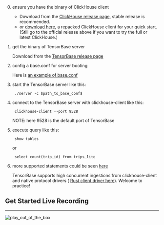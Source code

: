 0. ensure you have the binary of ClickHouse client
    
    + Download from the [ClickHouse release page](https://github.com/ClickHouse/ClickHouse/releases), stable release is recommended.
    + or [download here]((https://github.com/tensorbase/tensorbase/releases/download/v2021.04.24-1/clickhouse_client_repack_linux.zip)), a repacked ClickHouse client for your quick start. (Still go to the official release above if you want to try the full or latest ClickHouse.)

1. get the binary of TensorBase server
    
    Download from the [TensorBase release page](https://github.com/tensorbase/tensorbase/releases)

2. config a base.conf for server booting
    
    Here is [an example of base.conf](/crates/server/tests/confs/base.conf)

3. start the TensorBase server like this:

        ./server -c $path_to_base_conf$

4. connect to the TensorBase server with clickhouse-client like this:

        clickhouse-client --port 9528
    
    NOTE: here 9528 is the default port of TensorBase

5. execute query like this:

        show tables

    or

        select count(trip_id) from trips_lite

6. more supported statements could be seen [here](/docs/lang.md)

    TensorBase supports high concurrent ingestions from clickhouse-client and native protocol drivers ( [Rust client driver here](/crates/tests_integ/ch_client)). Welcome to practice!


## Get Started Live Recording
---------------------------
![play_out_of_the_box](https://user-images.githubusercontent.com/237573/115368682-e5d80400-a1f9-11eb-9a9e-deeb4d5d58d2.gif)